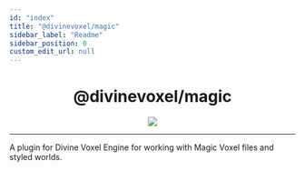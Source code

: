 ```yaml
---
id: "index"
title: "@divinevoxel/magic"
sidebar_label: "Readme"
sidebar_position: 0
custom_edit_url: null
---
```


<h1 align="center">
@divinevoxel/magic
</h1>

<p align="center">
<img src="https://divine-star-software.github.io/DigitalAssets/images/logo-small.png"/>
</p>

---

A plugin for Divine Voxel Engine for working with Magic Voxel files and styled worlds.
